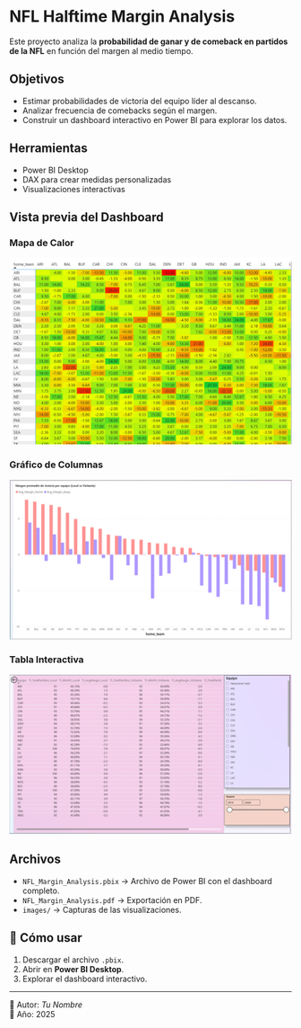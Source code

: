 # NFL Halftime Margin Analysis 

Este proyecto analiza la **probabilidad de ganar y de comeback en partidos de la NFL** en función del margen al medio tiempo.

## Objetivos
- Estimar probabilidades de victoria del equipo líder al descanso.
- Analizar frecuencia de comebacks según el margen.
- Construir un dashboard interactivo en Power BI para explorar los datos.

## Herramientas
- Power BI Desktop
- DAX para crear medidas personalizadas
- Visualizaciones interactivas

## Vista previa del Dashboard
### Mapa de Calor
<img src="images/Heatmap_HT.png" width="600">

### Gráfico de Columnas
<img src="images/Margen_AVRG.png" width="600">

### Tabla Interactiva
<img src="images/Tabla_Interactiva.png" width="600">

## Archivos 
- `NFL_Margin_Analysis.pbix` → Archivo de Power BI con el dashboard completo.
- `NFL_Margin_Analysis.pdf` → Exportación en PDF.
- `images/` → Capturas de las visualizaciones.

## 🚀 Cómo usar
1. Descargar el archivo `.pbix`.
2. Abrir en **Power BI Desktop**.
3. Explorar el dashboard interactivo.

---
👤 Autor: *Tu Nombre*  
📅 Año: 2025

